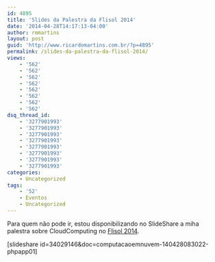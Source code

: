 ```yaml
---
id: 4895
title: 'Slides da Palestra da Flisol 2014'
date: '2014-04-28T14:17:13-04:00'
author: rmmartins
layout: post
guid: 'http://www.ricardomartins.com.br/?p=4895'
permalink: /slides-da-palestra-da-flisol-2014/
views:
    - '562'
    - '562'
    - '562'
    - '562'
    - '562'
    - '562'
    - '562'
    - '562'
dsq_thread_id:
    - '3277901993'
    - '3277901993'
    - '3277901993'
    - '3277901993'
    - '3277901993'
    - '3277901993'
    - '3277901993'
    - '3277901993'
categories:
    - Uncategorized
tags:
    - '52'
    - Eventos
    - Uncategorized
---
```


Para quem não pode ir, estou disponibilizando no SlideShare a miha palestra sobre CloudComputing no [Flisol 2014](http://flisol.info/FLISOL2014/Brasil/Niteroi "Flisol 2014").

\[slideshare id=34029146&amp;doc=computacaoemnuvem-140428083022-phpapp01\]